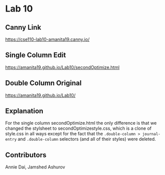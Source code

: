 # Lab 10
## Canny Link
https://cse110-lab10-amanita19.canny.io/
## Single Column Edit
https://amanita19.github.io/Lab10/secondOptimize.html
## Double Column Original
https://amanita19.github.io/Lab10/

## Explanation 
For the single column secondOptimize.html the only difference is that we changed the stylsheet to secondOptimizestyle.css, which is a clone of style.css in all ways except for the fact that the `.double-column > journal-entry` and `.double-column` selectors (and all of their styles) were deleted.

## Contributors
Annie Dai, Jamshed Ashurov
